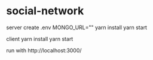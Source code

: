 # social-network

server
create .env
MONGO_URL=""
yarn install
yarn start

client
yarn install
yarn start

run with http://localhost:3000/
